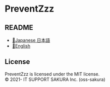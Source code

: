 PreventZzz
==========
README
------
* [🔗Japanese 日本語](docs/README_ja.md)
* [🔗English](docs/README_en.md)

License
-------
 PreventZzz is licensed under the MIT license.  
 &copy; 2021- IT SUPPORT SAKURA Inc. (oss-sakura)
 